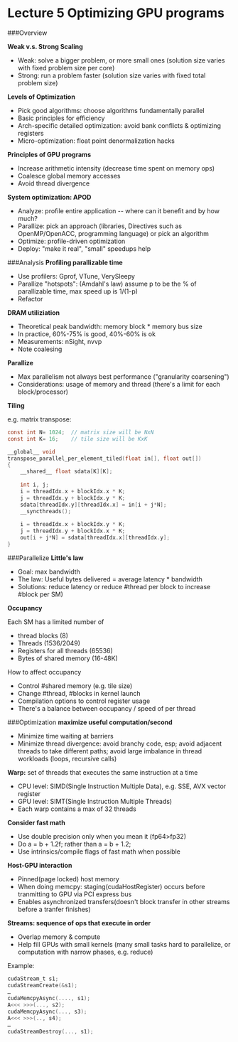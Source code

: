 # Lecture 5  Optimizing GPU programs

###Overview

**Weak v.s. Strong Scaling**

* Weak: solve a bigger problem, or more small ones (solution size varies with fixed problem size per core)
* Strong: run a problem faster (solution size varies with fixed total problem size)

**Levels of Optimization**

* Pick good algorithms: choose algorithms fundamentally parallel
* Basic principles for efficiency
* Arch-specific detailed optimization: avoid bank conflicts & optimizing registers
* Micro-optimization: float point denormalization hacks

**Principles of GPU programs**

* Increase arithmetic intensity (decrease time spent on memory ops)
* Coalesce global memory accesses
* Avoid thread divergence

**System optimization: APOD**

* Analyze: profile entire application -- where can it benefit and by how much?
* Parallize: pick an approach (libraries, Directives such as OpenMP/OpenACC, programming language) or pick an algorithm
* Optimize: profile-driven optimization
* Deploy: "make it real", "small" speedups help

###Analysis
**Profiling parallizable time**

* Use profilers: Gprof, VTune, VerySleepy
* Parallize "hotspots": (Amdahl's law) assume p to be the % of parallizable time, max speed up is 1/(1-p)
* Refactor

**DRAM utiliziation**

* Theoretical peak bandwidth: memory block * memory bus size
* In practice, 60%-75% is good, 40%-60% is ok
* Measurements: nSight, nvvp
* Note coalesing

**Parallize**

* Max parallelism not always best performance ("granularity coarsening")
* Considerations: usage of memory and thread (there's a limit for each block/processor)

**Tiling**

e.g. matrix transpose:

```c
const int N= 1024;	// matrix size will be NxN
const int K= 16;	// tile size will be KxK

__global__ void 
transpose_parallel_per_element_tiled(float in[], float out[])
{
    __shared__ float sdata[K][K];
	
    int i, j;
    i = threadIdx.x + blockIdx.x * K;
    j = threadIdx.y + blockIdx.y * K;
    sdata[threadIdx.y][threadIdx.x] = in[i + j*N];
    __syncthreads();
    
    i = threadIdx.x + blockIdx.y * K;
    j = threadIdx.y + blockIdx.x * K;
    out[i + j*N] = sdata[threadIdx.x][threadIdx.y];
}
```

###Parallelize
**Little's law**

* Goal: max bandwidth
* The law: Useful bytes delivered = average latency * bandwidth
* Solutions: reduce latency or reduce #thread per block to increase #block per SM)

**Occupancy**

Each SM has a limited number of 

* thread blocks (8)
* Threads (1536/2049)
* Registers for all threads (65536)
* Bytes of shared memory (16-48K)

How to affect occupancy

* Control #shared memory (e.g. tile size)
* Change #thread, #blocks in kernel launch
* Compilation options to control register usage
* There's a balance between occupancy / speed of per thread

###Optimization
**maximize useful computation/second**

* Minimize time waiting at barriers
* Minimize thread divergence: avoid branchy code, esp; avoid adjacent threads to take different paths; avoid large imbalance in thread workloads (loops, recursive calls)

**Warp:** set of threads that executes the same instruction at a time

* CPU level: SIMD(Single Instruction Multiple Data), e.g. SSE, AVX vector register
* GPU level: SIMT(Single Instruction Multiple Threads)
* Each warp contains a max of 32 threads

**Consider fast math**

* Use double precision only when you mean it (fp64>fp32)
* Do a = b + 1.2f; rather than a  = b + 1.2;
* Use intrinsics/compile flags of fast math when possible

**Host-GPU interaction**

* Pinned(page locked) host memory
* When doing memcpy: staging(cudaHostRegister) occurs before tranmitting to GPU via PCI express bus
* Enables asynchronized transfers(doesn't block transfer in other streams before a tranfer finishes)

**Streams: sequence of ops that execute in order**

* Overlap memory & compute
* Help fill GPUs with small kernels (many small tasks hard to parallelize, or computation with narrow phases, e.g. reduce)

Example:
```c
cudaStream_t s1;
cudaStreamCreate(&s1);
…
cudaMemcpyAsync(...., s1);
A<<< >>>(..., s2);
cudaMemcpyAsync(..., s3);
A<<< >>>(.., s4);
…
cudaStreamDestroy(..., s1);
```
